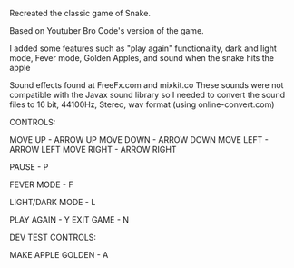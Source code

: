 Recreated the classic game of Snake.

Based on Youtuber Bro Code's version of the game.

I added some features such as "play again" functionality, dark and light mode, Fever mode, Golden Apples, and sound when the snake hits the apple

Sound effects found at FreeFx.com and mixkit.co
These sounds were not compatible with the Javax sound library so I needed to convert the sound files to 16 bit, 44100Hz, Stereo, wav format (using online-convert.com)

CONTROLS:

MOVE UP - ARROW UP
MOVE DOWN - ARROW DOWN
MOVE LEFT - ARROW LEFT
MOVE RIGHT - ARROW RIGHT

PAUSE - P

FEVER MODE - F

LIGHT/DARK MODE - L

PLAY AGAIN - Y
EXIT GAME - N

DEV TEST CONTROLS:

MAKE APPLE GOLDEN - A
